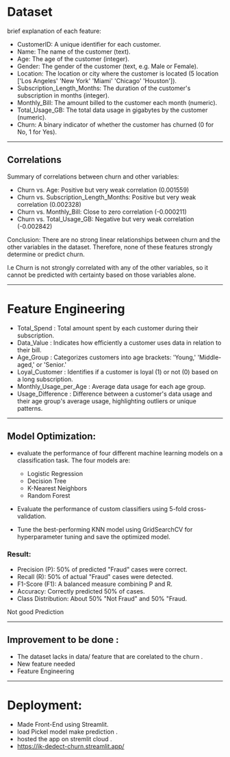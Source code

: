 # Dataset
brief explanation of each feature:

* CustomerID: A unique identifier for each customer.
* Name: The name of the customer (text).
* Age: The age of the customer (integer).
* Gender: The gender of the customer (text, e.g. Male or Female).
* Location: The location or city where the customer is located (5 location  ['Los Angeles' 'New York' 'Miami' 'Chicago' 'Houston']).
* Subscription_Length_Months: The duration of the customer's subscription in months (integer).
* Monthly_Bill: The amount billed to the customer each month (numeric).
* Total_Usage_GB: The total data usage in gigabytes by the customer (numeric).
* Churn: A binary indicator of whether the customer has churned (0 for No, 1 for Yes).

<hr>

## Correlations

Summary of correlations between churn and other variables:

* Churn vs. Age: Positive but very weak correlation (0.001559)
* Churn vs. Subscription_Length_Months: Positive but very weak correlation (0.002328)
* Churn vs. Monthly_Bill: Close to zero correlation (-0.000211)
* Churn vs. Total_Usage_GB: Negative but very weak correlation (-0.002842)
 
Conclusion: There are no strong linear relationships between churn and the other variables in the dataset. Therefore, none of these features strongly determine or predict churn.

I.e Churn is not strongly correlated with any of the other variables, so it cannot be predicted with certainty based on those variables alone.

<hr>

# Feature Engineering 

* Total_Spend : Total amount spent by each customer during their subscription.
* Data_Value : Indicates how efficiently a customer uses data in relation to their bill.
* Age_Group : Categorizes customers into age brackets: 'Young,' 'Middle-aged,' or 'Senior.'
* Loyal_Customer : Identifies if a customer is loyal (1) or not (0) based on a long subscription.
* Monthly_Usage_per_Age : Average data usage for each age group.
* Usage_Difference : Difference between a customer's data usage and their age group's average usage, highlighting outliers or unique patterns.

<hr>


## Model Optimization:
* evaluate the performance of four different machine learning models on a classification task. The four models are:

    * Logistic Regression
    * Decision Tree
    * K-Nearest Neighbors
    * Random Forest

* Evaluate the performance of custom classifiers using 5-fold cross-validation.
* Tune the best-performing KNN model using GridSearchCV for hyperparameter tuning and save the optimized model.


### Result: 
* Precision (P): 50% of predicted "Fraud" cases were correct.
* Recall (R): 50% of actual "Fraud" cases were detected.
* F1-Score (F1): A balanced measure combining P and R.
* Accuracy: Correctly predicted 50% of cases.
* Class Distribution: About 50% "Not Fraud" and 50% "Fraud.

Not good Prediction

<hr>

## Improvement to be done :
* The dataset lacks in data/ feature that are corelated to the churn . 
* New feature needed
* Feature Engineering 

<hr>


# Deployment:

* Made Front-End using Streamlit. 
* load Pickel model make prediction .
* hosted the app on stremlit cloud .
* https://ik-dedect-churn.streamlit.app/